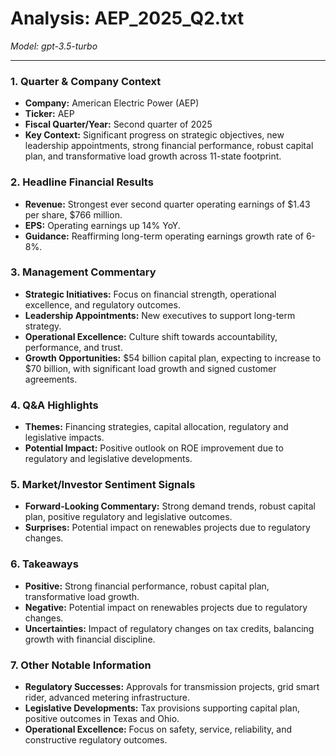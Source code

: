# Analysis: AEP_2025_Q2.txt

*Model: gpt-3.5-turbo*

---

### 1. Quarter & Company Context
- **Company:** American Electric Power (AEP)
- **Ticker:** AEP
- **Fiscal Quarter/Year:** Second quarter of 2025
- **Key Context:** Significant progress on strategic objectives, new leadership appointments, strong financial performance, robust capital plan, and transformative load growth across 11-state footprint.

### 2. Headline Financial Results
- **Revenue:** Strongest ever second quarter operating earnings of $1.43 per share, $766 million.
- **EPS:** Operating earnings up 14% YoY.
- **Guidance:** Reaffirming long-term operating earnings growth rate of 6-8%.

### 3. Management Commentary
- **Strategic Initiatives:** Focus on financial strength, operational excellence, and regulatory outcomes.
- **Leadership Appointments:** New executives to support long-term strategy.
- **Operational Excellence:** Culture shift towards accountability, performance, and trust.
- **Growth Opportunities:** $54 billion capital plan, expecting to increase to $70 billion, with significant load growth and signed customer agreements.

### 4. Q&A Highlights
- **Themes:** Financing strategies, capital allocation, regulatory and legislative impacts.
- **Potential Impact:** Positive outlook on ROE improvement due to regulatory and legislative developments.

### 5. Market/Investor Sentiment Signals
- **Forward-Looking Commentary:** Strong demand trends, robust capital plan, positive regulatory and legislative outcomes.
- **Surprises:** Potential impact on renewables projects due to regulatory changes.

### 6. Takeaways
- **Positive:** Strong financial performance, robust capital plan, transformative load growth.
- **Negative:** Potential impact on renewables projects due to regulatory changes.
- **Uncertainties:** Impact of regulatory changes on tax credits, balancing growth with financial discipline.

### 7. Other Notable Information
- **Regulatory Successes:** Approvals for transmission projects, grid smart rider, advanced metering infrastructure.
- **Legislative Developments:** Tax provisions supporting capital plan, positive outcomes in Texas and Ohio.
- **Operational Excellence:** Focus on safety, service, reliability, and constructive regulatory outcomes.
